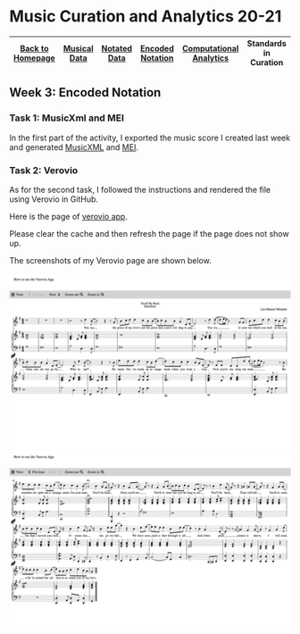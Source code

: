 # Music Curation and Analytics 20-21

| [Back to Homepage](https://github.com/chenjcharlotte/MCA-2020/blob/master/README.md) | [Musical Data](https://github.com/chenjcharlotte/MCA-2020/blob/master/weeklyTasks/week1.md) | [Notated Data](https://github.com/chenjcharlotte/MCA-2020/blob/master/weeklyTasks/week2.md) | [Encoded Notation](https://github.com/chenjcharlotte/MCA-2020/blob/master/weeklyTasks/week3.md) | [Computational Analytics](https://github.com/chenjcharlotte/MCA-2020/blob/master/weeklyTasks/week4.md) | Standards in Curation |
|---|---|---|---|---|---|


## Week 3: Encoded Notation

### Task 1: MusicXml and MEI 

In the first part of the activity, I exported the music score I created last week and generated [MusicXML](https://github.com/chenjcharlotte/MCA-2020/blob/master/data/You'll_Be_Back.musicxml) and [MEI](https://github.com/chenjcharlotte/MCA-2020/blob/master/data/Youll_Be_Back.mei). 

### Task 2: Verovio 

As for the second task, I followed the instructions and rendered the file using Verovio in GitHub.

Here is the page of [verovio app](https://chenjcharlotte.github.io/MCA-2020/verovio.html). 

Please clear the cache and then refresh the page if the page does not show up.  

The screenshots of my Verovio page are shown below. 

![](./verovio1.png)
![](./verovio2.png)
